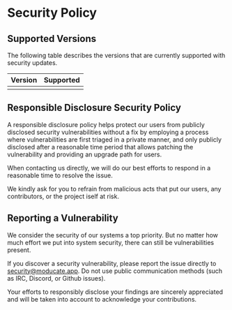 # Security Policy

## Supported Versions

The following table describes the versions that are currently supported with security updates.

| Version | Supported |
| :-----: | :-------: |
|         |           |

## Responsible Disclosure Security Policy

A responsible disclosure policy helps protect our users from publicly disclosed security vulnerabilities without a fix by employing a process where vulnerabilities are first triaged in a private manner, and only publicly disclosed after a reasonable time period that allows patching the vulnerability and providing an upgrade path for users.

When contacting us directly, we will do our best efforts to respond in a reasonable time to resolve the issue.

We kindly ask for you to refrain from malicious acts that put our users, any contributors, or the project iself at risk.

## Reporting a Vulnerability

We consider the security of our systems a top priority. But no matter how much effort we put into system security, there can still be vulnerabilities present.

If you discover a security vulnerability, please report the issue directly to security@moducate.app. Do not use public communication methods (such as IRC, Discord, or Github issues).

Your efforts to responsibly disclose your findings are sincerely appreciated and will be taken into account to acknowledge your contributions.

